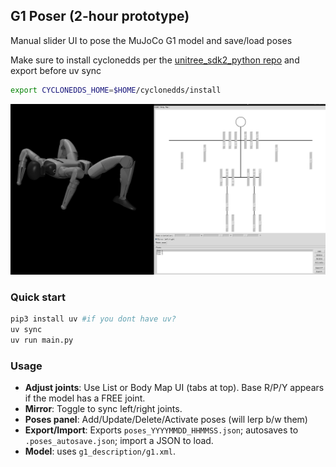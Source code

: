 ## G1 Poser (2-hour prototype)

Manual slider UI to pose the MuJoCo G1 model and save/load poses 

Make sure to install cyclonedds per the [unitree_sdk2_python repo](https://github.com/unitreerobotics/unitree_sdk2_python) and export before uv sync
```bash 
export CYCLONEDDS_HOME=$HOME/cyclonedds/install
```

![App screenshot](screenshot.png)

### Quick start
```bash
pip3 install uv #if you dont have uv?
uv sync
uv run main.py
```

### Usage
- **Adjust joints**: Use List or Body Map UI (tabs at top). Base R/P/Y appears if the model has a FREE joint.
- **Mirror**: Toggle to sync left/right joints.
- **Poses panel**: Add/Update/Delete/Activate poses (will lerp b/w them)
- **Export/Import**: Exports `poses_YYYYMMDD_HHMMSS.json`; autosaves to `.poses_autosave.json`; import a JSON to load.
- **Model**: uses `g1_description/g1.xml`.
